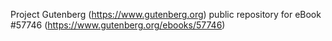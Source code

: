 Project Gutenberg (https://www.gutenberg.org) public repository for
eBook #57746 (https://www.gutenberg.org/ebooks/57746)
